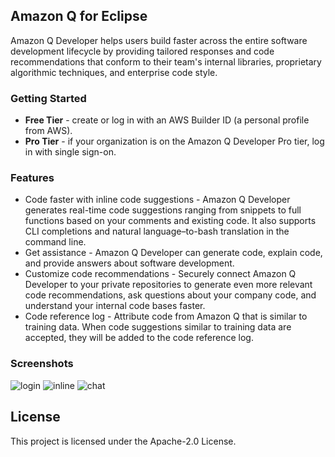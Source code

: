 ## Amazon Q for Eclipse

Amazon Q Developer helps users build faster across the entire software development lifecycle by providing tailored responses and code recommendations that conform to their team's internal libraries, proprietary algorithmic techniques, and enterprise code style.

### Getting Started

* **Free Tier** - create or log in with an AWS Builder ID (a personal profile from AWS).
* **Pro Tier** - if your organization is on the Amazon Q Developer Pro tier, log in with single sign-on.

### Features

* Code faster with inline code suggestions - Amazon Q Developer generates real-time code suggestions ranging from snippets to full functions based on your comments and existing code. It also supports CLI completions and natural language–to-bash translation in the command line.
* Get assistance - Amazon Q Developer can generate code, explain code, and provide answers about software development.
* Customize code recommendations - Securely connect Amazon Q Developer to your private repositories to generate even more relevant code recommendations, ask questions about your company code, and understand your internal code bases faster.
* Code reference log - Attribute code from Amazon Q that is similar to training data. When code suggestions similar to training data are accepted, they will be added to the code reference log.

### Screenshots
![login](https://github.com/user-attachments/assets/5345e2fb-fa43-469f-92b6-b388577077a6)
![inline](https://github.com/user-attachments/assets/e7a684f9-c568-4c63-a510-1fb85bef52e3)
![chat](https://github.com/user-attachments/assets/459592ac-2bef-416c-8430-28584a6d709f)

## License

This project is licensed under the Apache-2.0 License.
